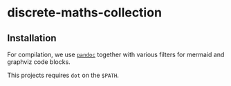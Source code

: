 # discrete-maths-collection

## Installation

For compilation, we use [`pandoc`](https://pandoc.org/MANUAL.html) together with various filters for mermaid and graphviz code blocks.

This projects requires `dot` on the `$PATH`. 
